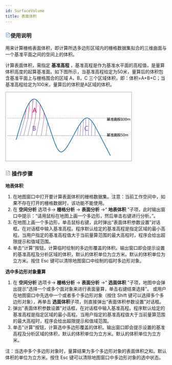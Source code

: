 ```yaml
---
id: SurfaceVolume
title: 表面体积
---
```

### ![](../../../img/read.gif)使用说明

用来计算栅格表面体积，即计算所选多边形区域内的栅格数据集拟合的三维曲面与一个基准平面之间的空间上的体积。

计算表面体积，需指定 **基准高程**
，基准高程是作为基准水平面的高程值，是量算体积高度的起算基准面。如下图所示，当基准高程给定为50米，量算后的体积包含基准平面上与栅格围合的区域 A，B，C
三个区域体积，即：体积=A+B+C；当基准高程给定为100米，量算后的体积是A区域的体积。

![](img/HeightDatum.png)  

  
### ![](../../../img/read.gif) 操作步骤

**地表体积**

  1. 在地图窗口中打开要计算表面体积的栅格数据集。注意：当前工作空间中，如果不存在打开的栅格数据时，该功能不能使用。
  2. 在 **空间分析** 选项卡-> **栅格分析** -> **表面分析** ->“ **地表体积** ”子项，此时输出窗口中提示：“请用鼠标在地图上画一个多边形，然后单击右键进行分析。”。
  3. 在地图上画一个多边形，单击鼠标右键，此时弹出“表面体积参数设置”对话框。在对话框中输入基准高程。程序默认给定的基准高程是指定区域的最小高程。当用户指定的基准高程值大于当前量算范围的最大高程时，程序会给出超限提示和值域范围。
  4. 单击“计算”按钮，计算临时绘制的多边形覆盖的体积。输出窗口即会提示设置的基准高程及分析区域的体积，默认的体积单位为立方米。默认的体积单位为立方米。按住 Esc 键可以清除地图窗口中绘制的临时多边形对象。

**选中多边形对象量算**

  1. 在 **空间分析** 选项卡-> **栅格分析** -> **表面分析** ->“ **选面体积** ”子项，地图中会弹出提示"选择一个或多个面对象来进行表面量算，单击右键结束选择"。 或用户在地图窗口中先选中一个或者多个多边形对象（按住 Shift 键可以选择多个多边形对象），再单击 **选面体积**子项，则直接弹出“表面体积参数设置”对话框。
  2. 弹出"表面体积参数设置"对话框，在对话框中输入基准高程。程序默认给定的基准高程是指定区域的最小高程。当用户指定的基准高程值大于当前量算范围的最大高程时，程序会给出超限提示和值域范围。
  3. 单击"计算"按钮，计算选中多边形覆盖的体积。输出窗口即会提示设置的基准高程及分析区域的体积，默认的体积单位为立方米。默认的体积单位为立方米。

注：当选中多个多边形对象时，量算结果为多个多边形对象的表面体积之和。默认体积的单位为立方米。按住 Esc 键可以清除地图窗口中多边形对象的选中状态。

